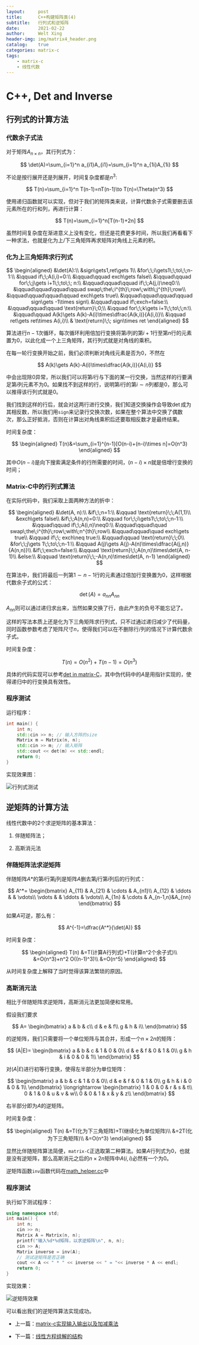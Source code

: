 ```yaml
---
layout:     post
title:      C++构建矩阵类(4)
subtitle:   行列式和逆矩阵
date:       2021-02-22
author:     Welt Xing
header-img: img/matrix4_header.png
catalog:    true
categories: matrix-c
tags:
    - matrix-c
    - 线性代数
---
```


# C++, Det and Inverse

## 行列式的计算方法

### 代数余子式法

对于矩阵$A_{n\times n}$，其行列式为：

$$
\det(A)=\sum_{i=1}^n a_{i1}A_{i1}=\sum_{i=1}^n a_{1i}A_{1i}
$$

不论是按行展开还是列展开，时间复杂度都是$n^3$:

$$
T(n)=\sum_{i=1}^n T(n-1)=nT(n-1)\to T(n)=\Theta(n^3)
$$

使用递归函数就可以实现，但对于我们的矩阵类来说，计算代数余子式需要删去该元素所在的行和列，再进行计算：

$$
T(n)=\sum_{i=1}^n[T(n-1)+2n]
$$

虽然时间复杂度在渐进意义上没有变化，但还是花费更多时间，所以我们再看看下一种求法，也就是化为上/下三角矩阵再求矩阵对角线上元素的积。

### 化为上三角矩阵求行列式

$$
\begin{aligned}
&\det(A):\\
&sign\gets1,ret\gets 1\\
&for\;\;i\gets1\;\;to\;\;n-1:\\
&\qquad if\;\;A(i,i)=0:\\
&\qquad\qquad exch\gets false\\
&\qquad\qquad for\;\;j\gets i+1\;\;to\;\; n:\\
&\qquad\qquad\qquad if\;\;A(j,i)\neq0:\\
&\qquad\qquad\qquad\qquad swap\;the\;i^{th}\;row\;with\;j^{th}\;row\\
&\qquad\qquad\qquad\qquad exch\gets true\\
&\qquad\qquad\qquad\qquad sign\gets -1\times sign\\
&\qquad\qquad if\;exch=false:\\
&\qquad\qquad\qquad \text{return}\;0;\\
&\qquad for\;\;k\gets i+1\;\;to\;\;n:\\
&\qquad\qquad A(k)\gets A(k)-A(i)\times\dfrac{A(k,i)}{A(i,i)}\\
&\qquad ret\gets ret\times A(i,i)\\
& \text{return}\;\; sign\times ret
\end{aligned}
$$

算法进行$n-1$次循环，每次循环利用倍加行变换将第$i$列的第$i+1$行至第$n$行的元素置为0，以此化成一个上三角矩阵，其行列式就是对角线的乘积。

在每一轮行变换开始之前，我们必须判断对角线元素是否为0，不然在

$$
A(k)\gets A(k)-A(i)\times\dfrac{A(k,i)}{A(i,i)}
$$

中会出现除0异常，所以我们可以将第$i$行与下面的某一行交换，当然这样的行要满足第$i$列元素不为0。如果找不到这样的行，说明第$i$行的第$i\sim n$列都是0，那么可以推得该行列式就是0。

我们找到这样的行后，就会对这两行进行交换，我们知道交换操作会导致$\det$成为其相反数，所以我们用`sign`来记录行交换次数，如果在整个算法中交换了偶数次，那么正好抵消，否则在计算出对角线乘积后还要取相反数才是最终结果。

时间复杂度：

$$
\begin{aligned}
T(n)&=\sum_{i=1}^{n-1}[O(n-i)+(n-i)\times n]=O(n^3)
\end{aligned}
$$

其中$O(n-i)$是向下搜索满足条件的行所需要的时间，$(n-i)\times n$就是倍增行变换的时间；

### Matrix-C中的行列式算法

在实际代码中，我们采取上面两种方法的折中：

$$
\begin{aligned}
&\det(A, n):\\
&if\;\;n=1:\\
&\qquad \text{return}\;\;A(1,1)\\
&exch\gets false\\
&if\;\;A(n,n)=0:\\
&\qquad for\;\;i\gets1\;\;to\;\;n-1:\\
&\qquad\qquad if\;\;A(i,n)\neq0:\\
&\qquad\qquad\quad swap\;the\;i^{th}\;row\;with\;n^{th}\;row\\
&\qquad\qquad\quad exch\gets true\\
&\qquad if\;\; exch\neq true:\\
&\qquad\qquad \text{return}\;\;0\\
&for\;\;j\gets 1\;\;to\;\;n-1:\\
&\qquad A(j)\gets A(j)-A(n)\times\dfrac{A(j,n)}{A(n,n)}\\
&if\;\;exch=false:\\
&\qquad \text{return}\;\;A(n,n)\times\det(A, n-1)\\
&else:\\
&\qquad \text{return}\;\;-A(n,n)\times\det(A, n-1)
\end{aligned}
$$

在算法中，我们将最后一列第$1\sim n-1$行的元素通过倍加行变换置为0，这样根据代数余子式的公式：

$$
\det(A)=a_{nn}A_{nn}
$$

$A_{nn}$则可以通过递归求出来，当然如果交换了行，由此产生的负号不能忘记了。

这样的写法本质上还是化为下三角矩阵求行列式，只不过通过递归减少了代码量，同时函数参数考虑了矩阵尺寸$n$，使得我们可以在不删除行/列的情况下计算代数余子式。

时间复杂度：

$$
T(n)=O(n^2)+T(n-1)=O(n^3)
$$

具体的代码实现可以参考[det in matrix-C](https://github.com/Kaslanarian/matrix-C/blob/master/src/math_helper.cc)，其中伪代码中的$A$是用指针实现的，使得递归中的行变换具有效性。

### 程序测试

运行程序：

```cpp
int main() {
    int n;
    std::cin >> n; // 输入方阵的size
    Matrix m = Matrix(n, n);
    std::cin >> m; // 输入矩阵
    std::cout << det(m) << std::endl;
    return 0;
}
```

实现效果图：

![行列式测试](/img/det.png)

## 逆矩阵的计算方法

线性代数中的2个求逆矩阵的基本算法：

1. 伴随矩阵法；

2. 高斯消元法

### 伴随矩阵法求逆矩阵

伴随矩阵$A*$的第$i$行第$j$列是矩阵$A$删去第$j$行第$i$列后的行列式：

$$
A^*=
\begin{bmatrix}
A_{11} & A_{21} & \cdots & A_{n1}\\
A_{12} & \ddots &        & \vdots\\
\vdots & & \ddots & \vdots\\
A_{1n} & \cdots & A_{n-1,n}&A_{nn}
\end{bmatrix}
$$

如果$A$可逆，那么有：

$$
A^{-1}=\dfrac{A^*}{\det(A)}
$$

时间复杂度：

$$
\begin{aligned}
T(n)
&=T(计算A行列式)+T(计算n^2个余子式)\\
&=O(n^3)+n^2 O((n-1)^3)\\
&=O(n^5)
\end{aligned}
$$

从时间复杂度上解释了当时觉得该算法繁琐的原因。

### 高斯消元法

相比于伴随矩阵求逆矩阵，高斯消元法更加简便和常用。

假设我们要求

$$
A=
\begin{bmatrix}
a & b & c\\
d & e & f\\
g & h & i\\
\end{bmatrix}
$$

的逆矩阵，我们只需要将一个单位矩阵与其合并，形成一个$n\times 2n$的矩阵：

$$
(A|E)=
\begin{bmatrix}
a & b & c & 1 & 0 & 0\\
d & e & f & 0 & 1 & 0\\
g & h & i & 0 & 0 & 1\\
\end{bmatrix}
$$

对$(A|E)$进行初等行变换，使得左半部分为单位矩阵：

$$
\begin{bmatrix}
a & b & c & 1 & 0 & 0\\
d & e & f & 0 & 1 & 0\\
g & h & i & 0 & 0 & 1\\
\end{bmatrix}
\longrightarrow
\begin{bmatrix}
1 & 0 & 0 & r & s & t\\
0 & 1 & 0 & u & v & w\\
0 & 0 & 1 & x & y & z\\
\end{bmatrix}
$$

右半部分即为$A$的逆矩阵。

时间复杂度：

$$
\begin{aligned}
T(n)
&=T(化为下三角矩阵)+T(继续化为单位矩阵)\\
&=2T(化为下三角矩阵)\\
&=O(n^3)
\end{aligned}
$$

显然比伴随矩阵算法简便，`matrix-C`正选取第二种算法。如果$A$行列式为0，也就是没有逆矩阵，那么高斯消元之后的$n\times 2n$矩阵中$A(i,i)$必然有一个为0。

逆矩阵函数`inv`函数代码在[math_helper.cc](https://github.com/Kaslanarian/matrix-C/blob/master/src/math_helper.cc)中

### 程序测试

执行如下测试程序：

```cpp
using namespace std;
int main() {
    int n;
    cin >> n;
    Matrix A = Matrix(n, n);
    printf("输入%d*%d矩阵，以求逆矩阵\n", n, n);
    cin >> A;
    Matrix inverse = inv(A);
    // 测试逆矩阵是否正确
    cout << A << " * " << inverse << " = "<< inverse * A << endl;
    return 0;
}
```

实现效果：

![逆矩阵效果](/img/inv.png)

可以看出我们的逆矩阵算法实现成功。

- 上一篇：[matrix-c实现输入输出以及加减乘法](https://welts.xyz/matrix-c/2021/02/21/matrix4/)

- 下一篇：[线性方程组解的结构](https://welts.xyz/matrix-c/2021/02/23/matrix6/)
